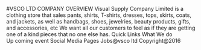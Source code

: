 #VSCO LTD
COMPANY OVERVIEW
Visual Supply Company Limited is a clothing store that sales pants, shirts, T-shirts, dresses, tops, skirts, coats, and jackets, as well as handbags, shoes, jewelries, beauty products, gifts,
and accessories, etc We want all our customers to feel as if they are getting one of a kind pieces that no one else has. 
Quick Links
What We do  
Up coming event 
Social Media Pages 
Jobs@vsco ltd 
Copyright@2016 
